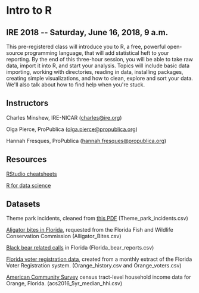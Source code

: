 # Intro to R
## IRE 2018 -- Saturday, June 16, 2018, 9 a.m.

This pre-registered class will introduce you to R, a free, powerful open-source programming language, that will add statistical heft to your reporting. By the end of this three-hour session, you will be able to take raw data, import it into R, and start your analysis. Topics will include basic data importing, working with directories, reading in data, installing packages, creating simple visualizations, and how to clean, explore and sort your data. We'll also talk about how to find help when you're stuck.

## Instructors
Charles Minshew, IRE-NICAR (charles@ire.org)

Olga Pierce, ProPublica (olga.pierce@propublica.org)

Hannah Fresques, ProPublica (hannah.fresques@propublica.org)

## Resources
[RStudio cheatsheets](https://www.rstudio.com/resources/cheatsheets/)

[R for data science](http://r4ds.had.co.nz/)

## Datasets

Theme park incidents, cleaned from [this PDF](https://www.freshfromflorida.com/content/download/80576/2335356/exempt_facility_report_04132018.pdf) (Theme_park_incidents.csv)
 
[Aligator bites in Florida](http://www.myfwc.com/wildlifehabitats/managed/alligator/data/), requested from the Florida Fish and Wildlife Conservation Commission (Alligator_Bites.csv)

[Black bear related calls](http://geodata.myfwc.com/datasets/black-bear-related-calls-in-florida) in Florida (Florida_bear_reports.csv)

[Florida voter registration data](http://dos.myflorida.com/elections/data-statistics/voter-registration-statistics/voter-extract-disk-request/), created from a monthly extract of the Florida Voter Registration system.  (Orange_history.csv and Orange_voters.csv)
	
[American Community Survey](https://censusreporter.org/data/table/?table=B19013&geo_ids=05000US12095,140|05000US12095&primary_geo_id=05000US12095) census tract-level household income data for Orange, Florida. (acs2016_5yr_median_hhi.csv) 

	

